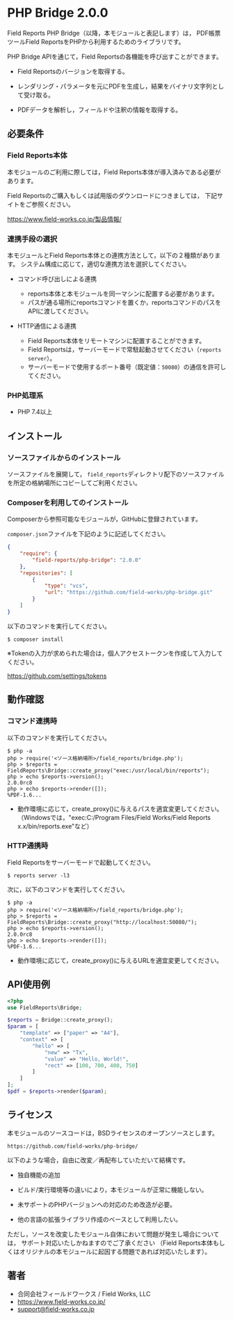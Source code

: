 PHP Bridge 2.0.0
================

Field Reports PHP Bridge（以降，本モジュールと表記します）は，
PDF帳票ツールField ReportsをPHPから利用するためのライブラリです。

PHP Bridge APIを通じて，Field Reportsの各機能を呼び出すことができます。

* Field Reportsのバージョンを取得する。

* レンダリング・パラメータを元にPDFを生成し，結果をバイナリ文字列として受け取る。

* PDFデータを解析し，フィールドや注釈の情報を取得する。

## 必要条件
### Field Reports本体

本モジュールのご利用に際しては，Field Reports本体が導入済みである必要があります。

Field Reportsのご購入もしくは試用版のダウンロードにつきましては，
下記サイトをご参照ください。

https://www.field-works.co.jp/製品情報/

### 連携手段の選択

本モジュールとField Reports本体との連携方法として，以下の２種類があります。
システム構成に応じて，適切な連携方法を選択してください。

* コマンド呼び出しによる連携
    - reports本体と本モジュールを同一マシンに配置する必要があります。
    - パスが通る場所にreportsコマンドを置くか，reportsコマンドのパスをAPIに渡してください。

* HTTP通信による連携
    - Field Reports本体をリモートマシンに配置することができます。
    - Field Reportsは，サーバーモードで常駐起動させてください（`reports server`）。
    - サーバーモードで使用するポート番号（既定値：`50080`）の通信を許可してください。

### PHP処理系

* PHP 7.4以上

## インストール
### ソースファイルからのインストール

ソースファイルを展開して，
`field_reports`ディレクトリ配下のソースファイルを所定の格納場所にコピーしてご利用ください。

### Composerを利用してのインストール

Composerから参照可能なモジュールが，GitHubに登録されています。

`composer.json`ファイルを下記のように記述してください。

```json:composer.json
{
    "require": {
        "field-reports/php-bridge": "2.0.0"
    },
    "repositories": [
        {
            "type": "vcs",
            "url": "https://github.com/field-works/php-bridge.git"
        }
    ]
}
```

以下のコマンドを実行してください。

```
$ composer install
```

※Tokenの入力が求められた場合は，個人アクセストークンを作成して入力してください。

https://github.com/settings/tokens

## 動作確認
### コマンド連携時

以下のコマンドを実行してください。

```
$ php -a
php > require('<ソース格納場所>/field_reports/bridge.php');
php > $reports = FieldReports\Bridge::create_proxy("exec:/usr/local/bin/reports");
php > echo $reports->version();
2.0.0rc8
php > echo $reports->render([]);
%PDF-1.6...
```

* 動作環境に応じて，create_proxy()に与えるパスを適宜変更してください。  
  （Windowsでは，"exec:C:/Program Files/Field Works/Field Reports x.x/bin/reports.exe"など）

### HTTP通携時

Field Reportsをサーバーモードで起動してください。

```
$ reports server -l3
```

次に，以下のコマンドを実行してください。

```
$ php -a
php > require('<ソース格納場所>/field_reports/bridge.php');
php > $reports = FieldReports\Bridge::create_proxy("http://localhost:50080/");
php > echo $reports->version();
2.0.0rc8
php > echo $reports->render([]);
%PDF-1.6...
```

* 動作環境に応じて，create_proxy()に与えるURLを適宜変更してください。  

## API使用例

```php
<?php
use FieldReports\Bridge;

$reports = Bridge::create_proxy();
$param = [
    "template" => ["paper" => "A4"],
    "context" => [
        "hello" => [
            "new" => "Tx",
            "value" => "Hello, World!",
            "rect" => [100, 700, 400, 750]
        ]
    ]
];
$pdf = $reports->render($param);
```

## ライセンス

本モジュールのソースコードは，BSDライセンスのオープンソースとします。

    https://github.com/field-works/php-bridge/

以下のような場合，自由に改変／再配布していただいて結構です。

* 独自機能の追加

* ビルド/実行環境等の違いにより，本モジュールが正常に機能しない。

* 未サポートのPHPバージョンへの対応のため改造が必要。

* 他の言語の拡張ライブラリ作成のベースとして利用したい。

ただし，ソースを改変したモジュール自体において問題が発生し場合については，
サポート対応いたしかねますのでご了承ください
（Field Reports本体もしくはオリジナルの本モジュールに起因する問題であれば対応いたします）。

## 著者

* 合同会社フィールドワークス / Field Works, LLC
* https://www.field-works.co.jp/
* support@field-works.co.jp